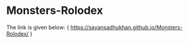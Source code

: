 # Monsters-Rolodex

The link is given below:
{ https://sayansadhukhan.github.io/Monsters-Rolodex/ }
